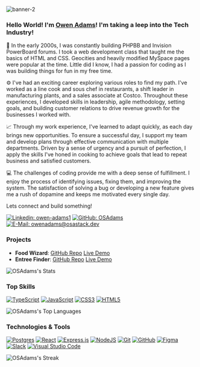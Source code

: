 ![banner-2](https://github.com/OSAdams/OSAdams/assets/76730244/c5d371d3-95c5-4554-84fc-0297e834ef06)

### Hello World! I'm [Owen Adams](https://drive.google.com/file/d/1448XPszcnDVur_EXn1Vn_s7Uvi_VTqeH/view?usp=sharing)! I'm taking a leep into the Tech Industry!

🚧 In the early 2000s, I was constantly building PHPBB and Invision PowerBoard forums. I took a web development class that taught me the basics of HTML and CSS. Geocities and heavily modified MySpace pages were popular at the time. Little did I know, I had a passion for coding as I was building things for fun in my free time.

⚙️ I've had an exciting career exploring various roles to find my path. I've worked as a line cook and sous chef in restaurants, a shift leader in manufacturing plants, and a sales associate at Costco. Throughout these experiences, I developed skills in leadership, agile methodology, setting goals, and building customer relations to drive revenue growth for the businesses I worked with.

📈 Through my work experience, I've learned to adapt quickly, as each day brings new opportunities. To ensure a successful day, I support my team and develop plans through effective communication with multiple departments. Driven by a sense of urgency and a pursuit of perfection, I apply the skills I've honed in cooking to achieve goals that lead to repeat business and satisfied customers.

💻 The challenges of coding provide me with a deep sense of fulfillment. I enjoy the process of identifying issues, fixing them, and improving the system. The satisfaction of solving a bug or developing a new feature gives me a rush of dopamine and keeps me motivated every single day.

Lets connect and build something!

[![Linkedin: owen-adams1](https://img.shields.io/badge/-Owen%20Adams-blue?style=flat-square&logo=Linkedin&logoColor=white&link=https://www.linkedin.com/in/owen-adams1/)](https://www.linkedin.com/in/owen-adams1/)
[![GitHub: OSAdams](https://img.shields.io/github/followers/osadams?label=follow&style=social)](https://github.com/osadams)
[![E-Mail: owenadams@osastack.dev](https://img.shields.io/badge/Gmail-owenadams-red)](mailto:owenadams@osastack.dev)

### Projects
- **Food Wizard**: [GitHub Repo](https://www.github.com/osadams/food-wizard) [Live Demo](https://food-wizard.osastack.dev)
- **Entree Finder**: [GitHub Repo](https://www.github.com/osadams/entree-finder) [Live Demo](https://osadams.github.io/entree-finder)

![OSAdams's Stats](https://github-readme-stats.vercel.app/api?username=OSAdams&theme=midnight-purple&show_icons=true&hide_border=false&count_private=true)

### Top Skills
[![TypeScript](https://img.shields.io/badge/TypeScript-323330?style=for-the-badge&logo=typecript&logoColor=F7DF1E)](#)
[![JavaScript](https://img.shields.io/badge/JavaScript-323330?style=for-the-badge&logo=javascript&logoColor=F7DF1E)](#)
[![CSS3](https://img.shields.io/badge/css3-%231572B6.svg?style=for-the-badge&logo=css3&logoColor=white)](#)
[![HTML5](https://img.shields.io/badge/html5-%23E34F26.svg?style=for-the-badge&logo=html5&logoColor=white)](#)

![OSAdams's Top Languages](https://github-readme-stats.vercel.app/api/top-langs/?username=OSAdams&theme=midnight-purple&show_icons=true&hide_border=false&layout=compact)

### Technologies & Tools

[![Postgres](https://img.shields.io/badge/PostgreSQL-316192?style=for-the-badge&logo=postgresql&logoColor=white)](#)
[![React](https://img.shields.io/badge/react-%2320232a.svg?style=for-the-badge&logo=react&logoColor=%2361DAFB)](#)
[![Express.js](https://img.shields.io/badge/express.js-%23404d59.svg?style=for-the-badge&logo=express&logoColor=%2361DAFB)](#)
[![NodeJS](https://img.shields.io/badge/node.js-6DA55F?style=for-the-badge&logo=node.js&logoColor=white)](#)
[![Git](https://img.shields.io/badge/git-%23F05033.svg?style=for-the-badge&logo=git&logoColor=white)](#)
[![GitHub](https://img.shields.io/badge/github-%23121011.svg?style=for-the-badge&logo=github&logoColor=white)](#)
[![Figma](https://img.shields.io/badge/figma-%23F24E1E.svg?style=for-the-badge&logo=figma&logoColor=white)](#)
[![Slack](https://img.shields.io/badge/Slack-4A154B?style=for-the-badge&logo=slack&logoColor=white)](#)
[![Visual Studio Code](https://img.shields.io/badge/Visual%20Studio%20Code-0078d7.svg?style=for-the-badge&logo=visual-studio-code&logoColor=white)](#)

![OSAdams's Streak](https://github-readme-streak-stats.herokuapp.com/?user=OSAdams&theme=midnight-purple&hide_border=false)
